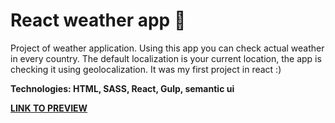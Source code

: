 # React weather app :tulip: 

Project of weather application. Using this app you can check actual weather in every country.
The default localization is your current location, the app is checking it using geolocalization.
It was my first project in react :)

**Technologies: HTML, SASS, React, Gulp, semantic ui**

<a href="https://karminkarmen.github.io/REACT-weather-app/">**LINK TO PREVIEW**</a>
 

